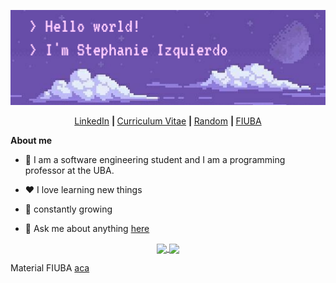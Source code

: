 <p align="center">
<img src="HelloWorldBanner.png"
     alt="Hello there"
     style="float: center; margin-right: 10px;" />                                                                                         
</p>

<p align="center">
  <b>  </b><a href="https://www.linkedin.com/in/stephanieizquierdo/">LinkedIn</a>
  <b> | </b><a href="https://github.com/stephanieizquierdo/stephanieizquierdo/blob/main/CurriculumVitae.pdf">Curriculum Vitae</a>
  <b> | </b><a href="https://soundcloud.com/user-830356511/viaje-8d-stephanie-izquierdo">Random</a>
  <b> | </b><a href="https://github.com/stephanieizquierdo?tab=repositories&q=FIUBA&type=&language=&sort=">FIUBA</a>
</p>

**About me**

- 💼 I am a software engineering student and I am a programming professor at the UBA.

- ❤️ I love learning new things

- 🌻 constantly growing

- 💬 Ask me about anything [here](https://github.com/stephanieizquierdo/stephanieizquierdo/issues)


<!--<p align="center">
     <img src="github-metrics.svg"
      alt="Metricas" />
</p> -->
<p align="center">  
<a href="https://github.com/anuraghazra/github-readme-stats">
  <img align="center" src="https://github-readme-stats.vercel.app/api?username=stephanieizquierdo&include_all_commits=true&count_private=true&show_icons=true&theme=radical" />
</a>
<a href="https://github.com/anuraghazra/convoychat">
  <img align="center" src="https://github-readme-stats.vercel.app/api/top-langs/?username=stephanieizquierdo&langs_count=10&layout=compact&theme=radical" />
</a>
</p>


Material FIUBA [aca](https://github.com/stephanieizquierdo?tab=repositories&q=FIUBA&type=&language=&sort=)
